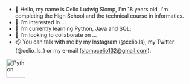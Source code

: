 - 👋 Hello, my name is Celio Ludwig Slomp, I'm 18 years old,
      I'm completing the High School and the technical course in 
      informatics.
- 👀 I’m interested in ...
- 🌱 I’m currently learning Python, Java and SQL;
- 💞️ I’m looking to collaborate on ...
- 📫 You can talk with me by my Instagram (@celio.ls), my Twitter (@celio_ls_)
      or my e-mail (slompcelio132@gmail.com).

[<img src='https://img1.gratispng.com/20180320/fsw/kisspng-angle-text-symbol-brand-other-python-5ab0c09b0e3083.2363551015215330830581.jpg' alt='Python' height='50'>](https://www.python.org/)


      
<!---
CelioSlomp/CelioSlomp is a ✨ special ✨ repository because its `README.md` (this file) appears on your GitHub profile.
You can click the Preview link to take a look at your changes.
--->
